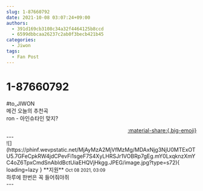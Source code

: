 ```yaml
---
slug: 1-87660792
date: 2021-10-08 03:07:24+09:00
authors:
  - 391d169cb3108c34a32f4464125b8ccd
  - 6599dbbcaa26237c2ab0f3becb421b45
categories:
  - Jiwon
tags:
  - Fan Post
---
```


# 1-87660792

<div class="post-container" markdown="1">
<div class="content-container md-sidebar__scrollwrap" markdown="1">

\#to_JIWON<br>메건 오늘의 추천곡<br>ron - 아인슈타인 맞지?

</div>
</div>

<div style="text-align: right;" markdown="1">
<a href="https://weverse.io/fromis9/fanpost/1-87660792" style="text-align: right;">:material-share:{.big-emoji}</a>
</div>
---

<div class="comments-container md-sidebar__scrollwrap" markdown="1">
<div class="comment" markdown="1">
<div class='id-container' markdown="1">
![](https://phinf.wevpstatic.net/MjAyMzA2MjVfMzMg/MDAxNjg3NjU0MTExOTU5.7GFeCpkRW4jdCPevFi1sgeF7S4XyLHRSJr1VOBRp7gEg.mY0LxqknzXmYC4oZ6TpxCmdSnAbldBctUiaEHQVjHkgg.JPEG/image.jpg?type=s72){ loading=lazy }
**<span class="artist">지원</span>** <small>Oct 08 2021, 03:09</small><br>
</div>
<div class='comment-body' markdown="1">
하루에 한번은 꼭 들어줘야쥐
</div>
</div>
</div>
---
